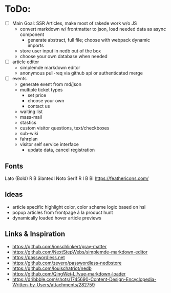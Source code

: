 # ToDo:
- [ ] Main Goal: SSR Articles, make most of rakede work w/o JS
  - convert markdown w/ frontmatter to json, load needed data as async component
    - generate abstract, full file; choose with webpack dynamic imports
  - store user input in nedb out of the box
  - choose your own database when needed
- [ ] article editor
  - simplemde markdown editor
  - anonymous pull-req via github api or authenticated merge
- [ ] events
  - generate event from md/json
  - multiple ticket types
    - set price
    - choose your own
    - contact us
  - waiting list
  - mass-mail
  - stastics
  - custom visitor questions, text/checkboxes
  - sub-wiki
  - fahrplan
  - visitor self service interface
    - update data, cancel registration

## Fonts

Lato (Bold) R B SlantedI
Noto Serif R I B BI
https://feathericons.com/


## Ideas

- article specific highlight color, color scheme logic based on hsl
- popup articles from frontpage á la product hunt
- dynamically loaded hover article previews


## Links & Inspiration

- https://github.com/jonschlinkert/gray-matter
- https://github.com/NextStepWebs/simplemde-markdown-editor
- https://passwordless.net
- https://github.com/zevero/passwordless-nedbstore
- https://github.com/louischatriot/nedb
- https://github.com/QingWei-Li/vue-markdown-loader
- https://dribbble.com/shots/1745690-Content-Design-Encyclopedia-Written-by-Users/attachments/282759
